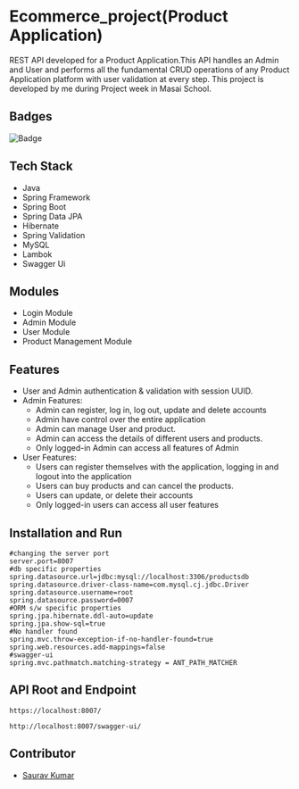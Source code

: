 # Ecommerce_project(Product Application)
REST API developed for a Product Application.This API handles an Admin and User and performs all the fundamental CRUD operations of any Product Application platform with user validation at every step.
This project is developed by me during Project week in Masai School.

## Badges

![Badge](https://visitor-counter-badge.vercel.app/api/sauravugi/Ecommerce_project)

## Tech Stack
- Java
- Spring Framework
- Spring Boot
- Spring Data JPA
- Hibernate
- Spring Validation
- MySQL
- Lambok
- Swagger Ui

## Modules
- Login Module
- Admin Module
- User Module
- Product Management Module

## Features

- User and Admin authentication & validation with session UUID.
- Admin Features:
  - Admin can register, log in, log out, update and delete accounts
  - Admin have control over the entire application
  - Admin can manage User and product.
  - Admin can access the details of different users and products.
  - Only logged-in Admin can access all features of Admin
- User Features:
  - Users can register themselves with the application, logging in and logout into the application
  - Users can buy products and can cancel the products.
  - Users can update, or delete their accounts
  - Only logged-in users can access all user features


## Installation and Run

```
#changing the server port
server.port=8007
#db specific properties
spring.datasource.url=jdbc:mysql://localhost:3306/productsdb
spring.datasource.driver-class-name=com.mysql.cj.jdbc.Driver
spring.datasource.username=root
spring.datasource.password=0007
#ORM s/w specific properties
spring.jpa.hibernate.ddl-auto=update
spring.jpa.show-sql=true
#No handler found
spring.mvc.throw-exception-if-no-handler-found=true
spring.web.resources.add-mappings=false
#swagger-ui
spring.mvc.pathmatch.matching-strategy = ANT_PATH_MATCHER
```

## API Root and Endpoint

```
https://localhost:8007/
```

```
http://localhost:8007/swagger-ui/
```

## Contributor

- [Saurav Kumar](https://github.com/sauravugi)





